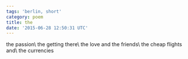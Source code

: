 ```yaml
---
tags: 'berlin, short'
category: poem
title: the
date: '2015-06-28 12:50:31 UTC'
---
```


the passion\\
the getting there\\
the love and the friends\\
the cheap flights and\\
the currencies
